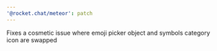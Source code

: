 ```yaml
---
'@rocket.chat/meteor': patch
---
```


Fixes a cosmetic issue where emoji picker object and symbols category icon are swapped
